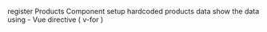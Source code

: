 register Products Component
setup hardcoded products data
show the data using - Vue directive ( v-for )
